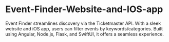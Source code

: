 # Event-Finder-Website-and-IOS-app
Event Finder streamlines discovery via the Ticketmaster API. With a sleek website and iOS app, users can filter events by keywords/categories. Built using Angular, Node.js, Flask, and SwiftUI, it offers a seamless experience.
